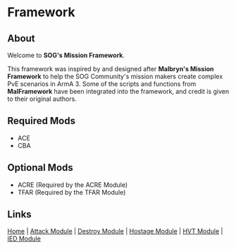 # Framework

## About
Welcome to **SOG's Mission Framework**.

This framework was inspired by and designed after **Malbryn's Mission Framework** to help the SOG Community's mission makers create complex PvE scenarios in ArmA 3.
Some of the scripts and functions from **MalFramework** have been integrated into the framework, and credit is given to their original authors.

## Required Mods
* ACE
* CBA

## Optional Mods
* ACRE (Required by the ACRE Module)
* TFAR (Required by the TFAR Module)

## Links
[Home](framework/index) |
[Attack Module](framework/attack) |
[Destroy Module](framework/destroy) |
[Hostage Module](framework/hostage) |
[HVT Module](framework/hvt) |
[IED Module](framework/ied)